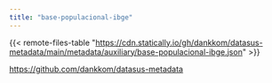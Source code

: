 ```yaml
---
title: "base-populacional-ibge"
---
```


{{< remote-files-table "https://cdn.statically.io/gh/dankkom/datasus-metadata/main/metadata/auxiliary/base-populacional-ibge.json" >}}

https://github.com/dankkom/datasus-metadata
